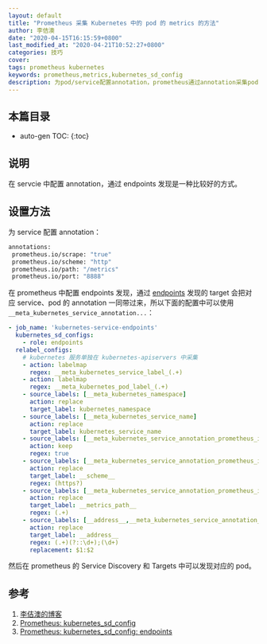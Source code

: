 ```yaml
---
layout: default
title: "Prometheus 采集 Kubernetes 中的 pod 的 metrics 的方法"
author: 李佶澳
date: "2020-04-15T16:15:59+0800"
last_modified_at: "2020-04-21T10:52:27+0800"
categories: 技巧
cover:
tags: prometheus kubernetes
keywords: prometheus,metrics,kubernetes_sd_config
description: 为pod/service配置annotation，prometheus通过annotation采集pod的metrics
---
```


## 本篇目录

* auto-gen TOC:
{:toc}

## 说明

在 servcie 中配置 annotation，通过 endpoints 发现是一种比较好的方式。

## 设置方法

为 service 配置 annotation：

```sh
annotations:
 prometheus.io/scrape: "true"
 prometheus.io/scheme: "http"
 prometheus.io/path: "/metrics"
 prometheus.io/port: "8888"
```

在 prometheus 中配置 endpoints 发现，通过 [endpoints][3] 发现的 target 会把对应 service、pod 的 annotation 一同带过来，所以下面的配置中可以使用 `__meta_kubernetes_service_annotation...`：

```yaml
- job_name: 'kubernetes-service-endpoints'
  kubernetes_sd_configs:
    - role: endpoints
  relabel_configs:
    # kubernetes 服务单独在 kubernetes-apiservers 中采集
    - action: labelmap
      regex: __meta_kubernetes_service_label_(.+)
    - action: labelmap
      regex: __meta_kubernetes_pod_label_(.+)
    - source_labels: [__meta_kubernetes_namespace]
      action: replace
      target_label: kubernetes_namespace
    - source_labels: [__meta_kubernetes_service_name]
      action: replace
      target_label: kubernetes_service_name
    - source_labels: [__meta_kubernetes_service_annotation_prometheus_io_scrape] # 如果 prometheus.io/scrape: "true" 则采集
      action: keep
      regex: true
    - source_labels: [__meta_kubernetes_service_annotation_prometheus_io_scheme]
      action: replace
      target_label: __scheme__
      regex: (https?)
    - source_labels: [__meta_kubernetes_service_annotation_prometheus_io_path]  # metrics 路径
      action: replace
      target_label: __metrics_path__
      regex: (.+)
    - source_labels: [__address__,__meta_kubernetes_service_annotation_prometheus_io_port] # 采集地址
      action: replace
      target_label: __address__
      regex: (.+)(?::\d+);(\d+)
      replacement: $1:$2
```

然后在 prometheus 的 Service Discovery 和 Targets 中可以发现对应的 pod。

## 参考

1. [李佶澳的博客][1]
2. [Prometheus: kubernetes_sd_config][2]
3. [Prometheus: kubernetes_sd_config: endpoints][3]

[1]: https://www.lijiaocn.com "李佶澳的博客"
[2]: https://prometheus.io/docs/prometheus/latest/configuration/configuration/#kubernetes_sd_config "Prometheus: kubernetes_sd_config"
[3]: https://prometheus.io/docs/prometheus/latest/configuration/configuration/#endpoints "Prometheus: kubernetes_sd_config: endpoints"
